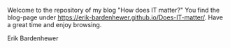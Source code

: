 Welcome to the repository of my blog "How does IT matter?"
You find the blog-page under https://erik-bardenhewer.github.io/Does-IT-matter/.
Have a great time and enjoy browsing.

Erik Bardenhewer
